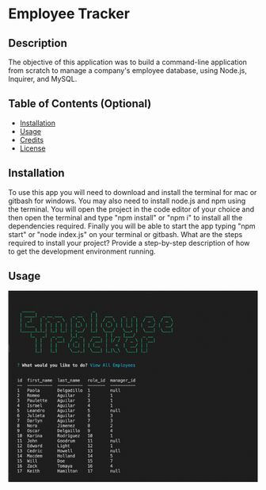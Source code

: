 # Employee Tracker


## Description

The objective of this application was to build a command-line application from scratch to manage a company's employee database, using Node.js, Inquirer, and MySQL.

## Table of Contents (Optional)

- [Installation](#installation)
- [Usage](#usage)
- [Credits](#credits)
- [License](#license)

## Installation

To use this app you will need to download and install the terminal for mac or gitbash for windows. You may also need to install node.js and npm using the terminal. You will open the project in the code editor of your choice and then open the terminal and type "npm install" or "npm i" to install all the dependencies required. Finally you will be able to start the app typing "npm start" or "node index.js" on your terminal or gitbash.
What are the steps required to install your project? Provide a step-by-step description of how to get the development environment running.

## Usage

![employee tracker](assets/employeetracker.png)
